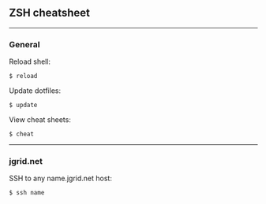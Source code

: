 ## ZSH cheatsheet


---

### General

Reload shell:
```
$ reload
```

Update dotfiles:
```
$ update
```

View cheat sheets:
```
$ cheat
```

---

### jgrid.net

SSH to any name.jgrid.net host:
```
$ ssh name
```